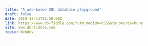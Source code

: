 ```yaml
---
title: "A web-based SQL database playground"
draft: false
date: 2019-12-11T21:50:00Z
link: https://www.db-fiddle.com/?utm_medium=RSS&utm_source=hune
site: www.db-fiddle.com
topic: Webdev  

---
```

